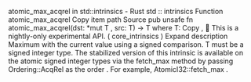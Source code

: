 atomic_max_acqrel in std::intrinsics - Rust
std
::
intrinsics
Function
atomic_max_acqrel
Copy item path
Source
pub unsafe fn atomic_max_acqrel<T>(dst:
*mut T
, src: T) -> T
where
    T:
Copy
,
🔬
This is a nightly-only experimental API. (
core_intrinsics
)
Expand description
Maximum with the current value using a signed comparison.
T
must be a signed integer type.
The stabilized version of this intrinsic is available on the
atomic
signed integer types via the
fetch_max
method by passing
Ordering::AcqRel
as the
order
. For example,
AtomicI32::fetch_max
.